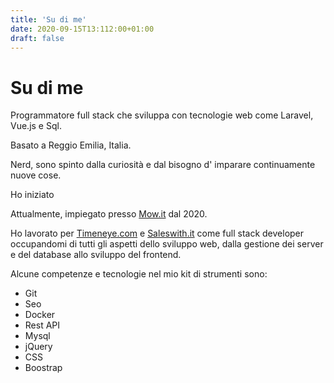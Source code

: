 ```yaml
---
title: 'Su di me'
date: 2020-09-15T13:112:00+01:00
draft: false
---
```

# Su di me

Programmatore full stack che sviluppa con tecnologie web come Laravel, Vue.js e Sql.

Basato a Reggio Emilia, Italia.

Nerd, sono spinto dalla curiosità e dal bisogno d' imparare continuamente nuove cose.

Ho iniziato 

Attualmente, impiegato presso [Mow.it](https://mow.it) dal 2020.

Ho lavorato per [Timeneye.com](https://Timeneye.com) e [Saleswith.it](https://saleswith.it) 
come full stack developer occupandomi di tutti gli aspetti dello sviluppo web, 
dalla gestione dei server e del database allo sviluppo del frontend.  

 
Alcune competenze e tecnologie nel mio kit di strumenti sono: 
 - Git
 - Seo
 - Docker
 - Rest API
 - Mysql
 - jQuery
 - CSS
 - Boostrap

